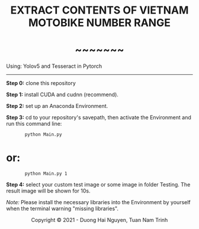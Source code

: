 <!-- Title -->
<h1 align="center"><b>EXTRACT CONTENTS OF VIETNAM MOTOBIKE NUMBER RANGE</b></h1>
<h1 align="center"><b>~~~~~~~</b></h1>

Using: Yolov5 and Tesseract in Pytorch

---------------------------------------------------------------------------------------------

**Step 0:** clone this repository

**Step 1:** install CUDA and cudnn (recommend).

**Step 2:** set up an Anaconda Environment.

**Step 3:** cd to your repository's savepath, then activate the Environment and run this command line:

           python Main.py 

# or:  <if you want to save your Result>     
    
           python Main.py 1

**Step 4:** select your custom test image or some image in folder Testing. The result image will be shown for 10s.
           
_Note:_ Please install the necessary libraries into the Environment by yourself when the terminal warning "missing libraries".

<!-- Footer -->
<p align='center'>Copyright © 2021 - Duong Hai Nguyen, Tuan Nam Trinh</p>
